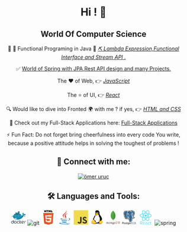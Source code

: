 <h1 align="center">  Hi ! 👋 </h1>
  
<h2 align="center">World Of Computer Science </h2>


<p align="center">
  🔭  🍃 Functional Programing in Java 🍃 </strong> 
  <a href="https://github.com/Mruruc/Functional_Programing"> <em> &#9935; Lambda Expression,Functional Interface and Stream API .</em></a>
</p> 

<p align="center">
  &#9989;
  <a href="https://github.com/Mruruc/Spring-Boot-Applications">
  World of Spring with JPA,Rest API design and many Projects.
    </a>
</p> 
  <p align="center"> 
  The ❤️ of Web,  &#128073; <a href="https://github.com/Mruruc/JavaScript_v1"><em>JavaScript</em></a>
  </p>
   <p align="center"> 
  The ⭐ of UI,  &#128073; <a href="https://github.com/Mruruc/React_v1"><em>React</em></a>
  </p>
<p align="center">
  &#128269; Would like to dive into Fronted &#127757; with me ? if yes,  &#128073; <a href="https://github.com/Mruruc/HTML-CSS-React" ><em>HTML and CSS </em></a> 
</p>

<p align="center">
  🔭 Check out my Full-Stack Applications here: <a href="https://github.com/Mruruc/FullStackApplications">Full-Stack Applications</a>
</p>



<p align="center">
  ⚡ Fun Fact: Do not forget bring cheerfulness into every code You write, because a positive attitude helps in solving the toughest of problems !
</p>

<h2 align="center">🔗 Connect with me:</h2>
<p align="center">
<a href="https://www.linkedin.com/in/%C3%B6mer-uru%C3%A7-9ab9a8223" target="blank"><img align="center" src="https://raw.githubusercontent.com/rahuldkjain/github-profile-readme-generator/master/src/images/icons/Social/linked-in-alt.svg" alt="ömer uruç" height="30" width="40" /></a>
</p>


<h2 align="center">🛠 Languages and Tools:</h2>
<p align="center"> 
<img src="https://raw.githubusercontent.com/devicons/devicon/master/icons/docker/docker-original-wordmark.svg" alt="docker" width="40" height="40"/> 
<img src="https://www.vectorlogo.zone/logos/git-scm/git-scm-icon.svg" alt="git" width="40" height="40"/> 
<img src="https://raw.githubusercontent.com/devicons/devicon/master/icons/html5/html5-original-wordmark.svg" alt="html5" width="40" height="40"/> 
<img src="https://raw.githubusercontent.com/devicons/devicon/master/icons/java/java-original.svg" alt="java" width="40" height="40"/> 
<img src="https://raw.githubusercontent.com/devicons/devicon/master/icons/javascript/javascript-original.svg" alt="javascript" width="40" height="40"/> 
<img src="https://raw.githubusercontent.com/devicons/devicon/master/icons/linux/linux-original.svg" alt="linux" width="40" height="40"/> 
<img src="https://raw.githubusercontent.com/devicons/devicon/master/icons/mongodb/mongodb-original-wordmark.svg" alt="mongodb" width="40" height="40"/> 
<img src="https://raw.githubusercontent.com/devicons/devicon/master/icons/postgresql/postgresql-original-wordmark.svg" alt="postgresql" width="40" height="40"/> 
<img src="https://raw.githubusercontent.com/devicons/devicon/master/icons/react/react-original-wordmark.svg" alt="react" width="40" height="40"/> 
<img src="https://www.vectorlogo.zone/logos/springio/springio-icon.svg" alt="spring" width="40" height="40"/> 
</p>







